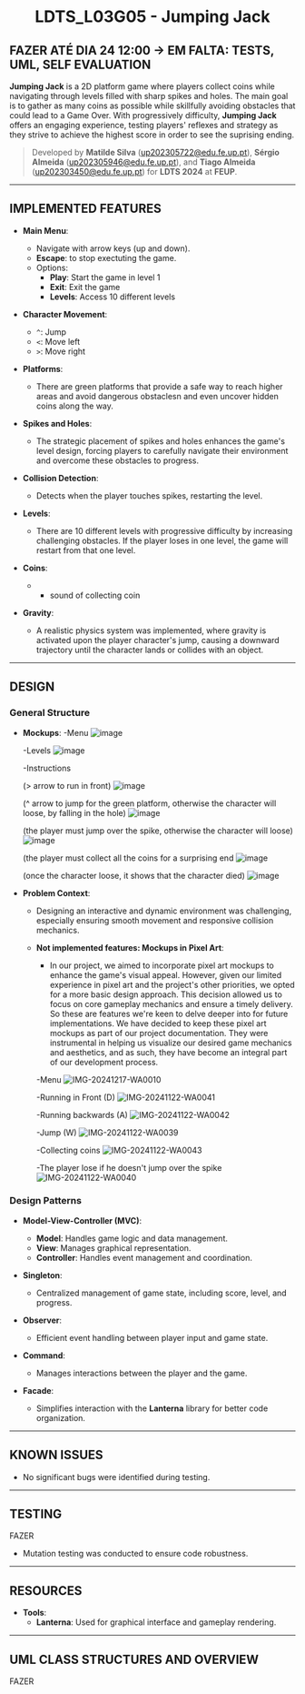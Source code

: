 <h1 align="center">
  LDTS_L03G05 - Jumping Jack
</h1>

## **FAZER ATÉ DIA 24 12:00 -> EM FALTA: TESTS, UML, SELF EVALUATION**

**Jumping Jack** is a 2D platform game where players collect coins while navigating through levels filled with sharp spikes and holes. The main goal is to gather as many coins as possible while skillfully avoiding obstacles that could lead to a Game Over. With progressively difficulty, **Jumping Jack** offers an engaging experience, testing players' reflexes and strategy as they strive to achieve the highest score in order to see the suprising ending.

> Developed by **Matilde Silva** (up202305722@edu.fe.up.pt), **Sérgio Almeida** (up202305946@edu.fe.up.pt), and **Tiago Almeida** (up202303450@edu.fe.up.pt) for **LDTS 2024** at **FEUP**.
---

## **IMPLEMENTED FEATURES**

* **Main Menu**:
  * Navigate with arrow keys (up and down).
  * **Escape**: to stop exectuting the game.
  * Options:
    * **Play**: Start the game in level 1
    * **Exit**: Exit the game
    * **Levels**: Access 10 different levels

* **Character Movement**:
  * `^`: Jump
  * `<`: Move left
  * `>`: Move right
      
* **Platforms**:
  * There are green platforms that provide a safe way to reach higher areas and avoid dangerous obstaclesn and even uncover hidden coins along the way.

* **Spikes and Holes**:
  * The strategic placement of spikes and holes enhances the game's level design, forcing players to carefully navigate their environment and overcome these obstacles to progress.
      
* **Collision Detection**:
  * Detects when the player touches spikes, restarting the level.

* **Levels**:
  * There are 10 different levels with progressive difficulty by increasing challenging obstacles. If the player loses in one level, the game will restart from that one level.
    
* **Coins**:
  * + sound of collecting coin

* **Gravity**:
  * A realistic physics system was implemented, where gravity is activated upon the player character's jump, causing a downward trajectory until the character lands or collides with an object.
---

## **DESIGN**

### **General Structure**

* **Mockups**:
  -Menu
  ![image](https://github.com/user-attachments/assets/4e65e5ed-a3d9-48b5-ae70-44e42a693fe8)

  -Levels
  ![image](https://github.com/user-attachments/assets/ce295470-6a21-4078-8495-0310317488b8)

  -Instructions
  
  (> arrow to run in front)
  ![image](https://github.com/user-attachments/assets/5f968aff-387b-4533-8f72-e45cf3ce2cf9)
  
  (^ arrow to jump for the green platform, otherwise the character will loose, by falling in the hole)
  ![image](https://github.com/user-attachments/assets/1d7dac38-5087-4e2e-98c9-9b33c9c5af0b)

  (the player must jump over the spike, otherwise the character will loose)
  ![image](https://github.com/user-attachments/assets/679696ba-327f-4947-9804-95b25039c50d)

  (the player must collect all the coins for a surprising end
  ![image](https://github.com/user-attachments/assets/26105d58-7c79-43b0-9e73-d6107103094a)

  (once the character loose, it shows that the character died)
  ![image](https://github.com/user-attachments/assets/4654b976-a382-4def-b9da-a97ab5cbdd87)

  
* **Problem Context**:
  * Designing an interactive and dynamic environment was challenging, especially ensuring smooth movement and responsive collision mechanics.
    
  * **Not implemented features: Mockups in Pixel Art**:
    * In our project, we aimed to incorporate pixel art mockups to enhance the game's visual appeal. However, given our limited experience in pixel art and the project's other priorities, we opted for a more basic design approach. This decision allowed us to focus on core gameplay mechanics and ensure a timely delivery. So these are features we're keen to delve deeper into for future implementations. We have decided to keep these pixel art mockups as part of our project documentation. They were instrumental in helping us visualize our desired game mechanics and aesthetics, and as such, they have become an integral part of our development process.

    -Menu
    ![IMG-20241217-WA0010](https://github.com/user-attachments/assets/6a8f33c1-c9c2-4e32-b5cd-518d36dc4fc5)
    
    -Running in Front (D)
    ![IMG-20241122-WA0041](https://github.com/user-attachments/assets/0b8ce8d4-558f-44f1-af59-c7de05402c76)
    
    -Running backwards (A)
    ![IMG-20241122-WA0042](https://github.com/user-attachments/assets/3948330a-c2c4-4b2c-ab3b-4f9f21d9810d)
    
    -Jump (W)
    ![IMG-20241122-WA0039](https://github.com/user-attachments/assets/06c21202-536e-4f2a-9ad9-141dc0c18e96)
    
    -Collecting coins 
    ![IMG-20241122-WA0043](https://github.com/user-attachments/assets/f2463dae-0122-4e67-853d-b8d77d8df71f)
    
    -The player lose if he doesn't jump over the spike
    ![IMG-20241122-WA0040](https://github.com/user-attachments/assets/39ddf583-f01e-45bb-a39c-d26bc911a4d0)


### **Design Patterns**

* **Model-View-Controller (MVC)**:
  * **Model**: Handles game logic and data management.
  * **View**: Manages graphical representation.
  * **Controller**: Handles event management and coordination.

* **Singleton**:
  * Centralized management of game state, including score, level, and progress.

* **Observer**:
  * Efficient event handling between player input and game state.

* **Command**:
  * Manages interactions between the player and the game.

* **Facade**:
  * Simplifies interaction with the **Lanterna** library for better code organization.

---

## **KNOWN ISSUES**

* No significant bugs were identified during testing.

---

## **TESTING**
FAZER

* Mutation testing was conducted to ensure code robustness.

---

## **RESOURCES**

* **Tools**:
  * **Lanterna**: Used for graphical interface and gameplay rendering.
    
---

## **UML CLASS STRUCTURES AND OVERVIEW**
FAZER
